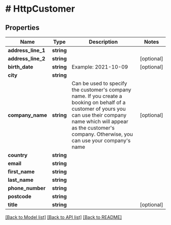 # # HttpCustomer

## Properties

Name | Type | Description | Notes
------------ | ------------- | ------------- | -------------
**address_line_1** | **string** |  |
**address_line_2** | **string** |  | [optional]
**birth_date** | **string** | Example: 2021-10-09 | [optional]
**city** | **string** |  |
**company_name** | **string** | Can be used to specify the customer&#39;s company name. If you create a booking on behalf of a customer of yours you can use their company name which will appear as the customer&#39;s company. Otherwise, you can use your company&#39;s name | [optional]
**country** | **string** |  |
**email** | **string** |  |
**first_name** | **string** |  |
**last_name** | **string** |  |
**phone_number** | **string** |  |
**postcode** | **string** |  |
**title** | **string** |  | [optional]

[[Back to Model list]](../../README.md#models) [[Back to API list]](../../README.md#endpoints) [[Back to README]](../../README.md)
